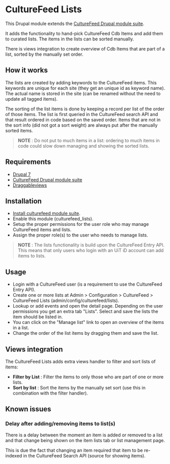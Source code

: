 # CultureFeed Lists
This Drupal module extends the 
[CultureFeed Drupal module suite][link-culturefeed].

It adds the functionality to hand-pick CultureFeed Cdb Items and add them to
curated lists. The items in the lists can be sorted manually.

There is views integration to create overview of Cdb Items that are part of a
list, sorted by the manually set order.



## How it works
The lists are created by adding keywords to the CultureFeed items. This 
keywords are unique for each site (they get an unique id as keyword name). The
actual name is stored in the site (can be renamed without the need to update
all tagged items).

The sorting of the list items is done by keeping a record per list of the 
order of those items. The list is first queried in the CultureFeed search API
and that result ordered in code based on the saved order. Items that are not 
in the sort info (did not got a sort weight) are always put after the manually 
sorted items.

> **NOTE** : Do not put to much items in a list: ordering to much items in 
> code could slow down managing and showing the sorted lists. 



## Requirements
* [Drupal 7][link-drupal]
* [CultureFeed Drupal module suite][link-culturefeed]
* [Draggableviews][link-draggableviews]



## Installation
* [Install culturefeed module suite][link-culturefeed-install].
* Enable this module (culturefeed_lists).
* Setup the proper permissions for the user role who may manage CultureFeed 
  items and lists.
* Assign the proper role(s) to the user who needs to manage lists.

> **NOTE** : The lists functionality is build upon the CultureFeed Entry API.
> This means that only users who login with an UiT iD account can add items 
> to lists. 



## Usage
* Login with a CultureFeed user (is a requirement to use the CultureFeed 
  Entry API).
* Create one or more lists at Admin > Configuration > CultureFeed > 
  CultureFeed Lists (admin/config/culturefeed/lists).
* Lookup or add events and open the detail page. Depending on the user 
  permissions you get an extra tab "Lists". Select and save the lists the item
  should be listed in.
* You can click on the "Manage list" link to open an overview of the items in
  a list.
* Change the order of the list items by dragging them and save the list.



## Views integration
The CultureFeed Lists adds extra views handler to filter and sort lists of 
items:

* **Filter by List** : Filter the items to only those who are part of one or more
  lists.
* **Sort by list** : Sort the items by the manually set sort (use this in 
  combination with the filter handler).
  
  
  
## Known issues

### Delay after adding/removing items to list(s)
There is a delay between the moment an item is added or removed to a list and
that change being shown on the item lists tab or list management page. 

This is due the fact that changing an item required that item to be 
re-indexed in the CultureFeed Search API (source for showing items).




[link-drupal]: https://www.drupal.org/project/drupal
[link-culturefeed]: https://github.com/cultuurnet/culturefeed
[link-culturefeed-install]: https://github.com/cultuurnet/culturefeed#install
[link-draggableviews]: https://drupal.org/project/draggableviews
